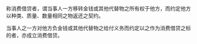  称消费借贷者，谓当事人一方移转金钱或其他代替物之所有权于他方，而约定他方以种类、质量、数量相同之物返还之契约。

当事人之一方对他方负金钱或其他代替物之给付义务而约定以之作为消费借贷之标的者，亦成立消费借贷。